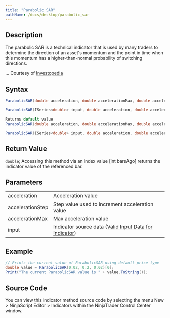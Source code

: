 ```yaml
---
title: "Parabolic SAR"
pathName: /docs/desktop/parabolic_sar
---
```


## Description

The parabolic SAR is a technical indicator that is used by many traders to determine the direction of an asset's momentum and the point in time when this momentum has a higher-than-normal probability of switching directions.

... Courtesy of [Investopedia](http://www.investopedia.com/articles/technical/02/042202.asp)

## Syntax

```csharp
ParabolicSAR(double acceleration, double accelerationMax, double accelerationStep)

ParabolicSAR(ISeries<double> input, double acceleration, double accelerationMax, double accelerationStep)

Returns default value
ParabolicSAR(double acceleration, double accelerationMax, double accelerationStep)[int barsAgo]

ParabolicSAR(ISeries<double> input, double acceleration, double accelerationStep, double accelerationMax)[int barsAgo]
```

## Return Value

`double`; Accessing this method via an index value [int barsAgo] returns the indicator value of the referenced bar.

## Parameters

|  |  |
| --- | --- |
| acceleration | Acceleration value |
| accelerationStep | Step value used to increment acceleration value |
| accelerationMax | Max acceleration value |
| input | Indicator source data ([Valid Input Data for Indicator](/docs/desktop/valid_input_data_for_indicator)) |

## Example

```csharp
// Prints the current value of ParabolicSAR using default price type
double value = ParabolicSAR(0.02, 0.2, 0.02)[0];
Print("The current ParabolicSAR value is " + value.ToString());
```

## Source Code

You can view this indicator method source code by selecting the menu New > NinjaScript Editor > Indicators within the NinjaTrader Control Center window.